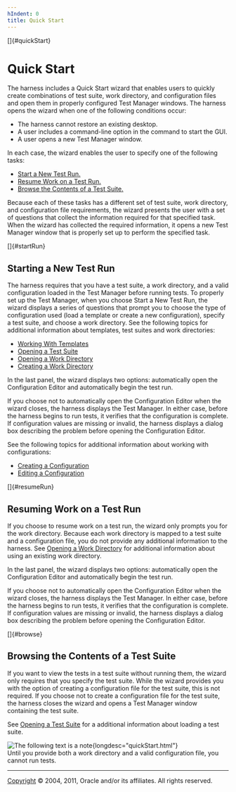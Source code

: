 ```yaml
---
hIndent: 0
title: Quick Start
---
```


[]{#quickStart}

# Quick Start

The harness includes a Quick Start wizard that enables users to quickly create combinations of test
suite, work directory, and configuration files and open them in properly configured Test Manager
windows. The harness opens the wizard when one of the following conditions occur:

-   The harness cannot restore an existing desktop.
-   A user includes a command-line option in the command to start the GUI.
-   A user opens a new Test Manager window.

In each case, the wizard enables the user to specify one of the following tasks:

-   [Start a New Test Run.](#startRun)
-   [Resume Work on a Test Run.](#resumeRun)
-   [Browse the Contents of a Test Suite.](#browse)

Because each of these tasks has a different set of test suite, work directory, and configuration
file requirements, the wizard presents the user with a set of questions that collect the information
required for that specified task. When the wizard has collected the required information, it opens a
new Test Manager window that is properly set up to perform the specified task.

[]{#startRun}

## Starting a New Test Run

The harness requires that you have a test suite, a work directory, and a valid configuration loaded
in the Test Manager before running tests. To properly set up the Test Manager, when you choose Start
a New Test Run, the wizard displays a series of questions that prompt you to choose the type of
configuration used (load a template or create a new configuration), specify a test suite, and choose
a work directory. See the following topics for additional information about templates, test suites
and work directories:

-   [Working With Templates](../templates/usingTemplate.html)
-   [Opening a Test Suite](openTestSuite.html)
-   [Opening a Work Directory](openDirectory.html)
-   [Creating a Work Directory](createDirectory.html)

In the last panel, the wizard displays two options: automatically open the Configuration Editor and
automatically begin the test run.

If you choose not to automatically open the Configuration Editor when the wizard closes, the harness
displays the Test Manager. In either case, before the harness begins to run tests, it verifies that
the configuration is complete. If configuration values are missing or invalid, the harness displays
a dialog box describing the problem before opening the Configuration Editor.

See the following topics for additional information about working with configurations:

-   [Creating a Configuration](../confEdit/createConfiguration.html)
-   [Editing a Configuration](../confEdit/editConfiguration.html)

[]{#resumeRun}

## Resuming Work on a Test Run

If you choose to resume work on a test run, the wizard only prompts you for the work directory.
Because each work directory is mapped to a test suite and a configuration file, you do not provide
any additional information to the harness. See [Opening a Work Directory](openDirectory.html) for
additional information about using an existing work directory.

In the last panel, the wizard displays two options: automatically open the Configuration Editor and
automatically begin the test run.

If you choose not to automatically open the Configuration Editor when the wizard closes, the harness
displays the Test Manager. In either case, before the harness begins to run tests, it verifies that
the configuration is complete. If configuration values are missing or invalid, the harness displays
a dialog box describing the problem before opening the Configuration Editor.

[]{#browse}

## Browsing the Contents of a Test Suite

If you want to view the tests in a test suite without running them, the wizard only requires that
you specify the test suite. While the wizard provides you with the option of creating a
configuration file for the test suite, this is not required. If you choose not to create a
configuration file for the test suite, the harness closes the wizard and opens a Test Manager window
containing the test suite.

See [Opening a Test Suite](openTestSuite.html) for a additional information about loading a test
suite.

![The following text is a note](../../images/hg_note.gif){longdesc="quickStart.html"}\
Until you provide both a work directory and a valid configuration file, you cannot run tests.

----------------------------------------------------------------------------------------------------

[Copyright](../copyright.html) © 2004, 2011, Oracle and/or its affiliates. All rights reserved.
